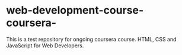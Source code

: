 # web-development-course-coursera-
This is a test repository for ongoing coursera course. HTML, CSS and JavaScript for Web Developers.
